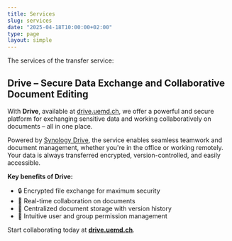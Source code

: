 ```yaml
---
title: Services
slug: services
date: "2025-04-18T10:00:00+02:00"
type: page
layout: simple
---
```


The services of the transfer service:

## Drive – Secure Data Exchange and Collaborative Document Editing

With **Drive**, available at [drive.uemd.ch](https://drive.uemd.ch), we offer a powerful and secure platform for exchanging sensitive data and working collaboratively on documents – all in one place.

Powered by [Synology Drive](https://www.synology.com/en-us/dsm/feature/drive), the service enables seamless teamwork and document management, whether you're in the office or working remotely. Your data is always transferred encrypted, version-controlled, and easily accessible.

**Key benefits of Drive:**

- 🔒 Encrypted file exchange for maximum security
- 🤝 Real-time collaboration on documents
- 📁 Centralized document storage with version history
- 👥 Intuitive user and group permission management

Start collaborating today at **[drive.uemd.ch](https://drive.uemd.ch)**.
